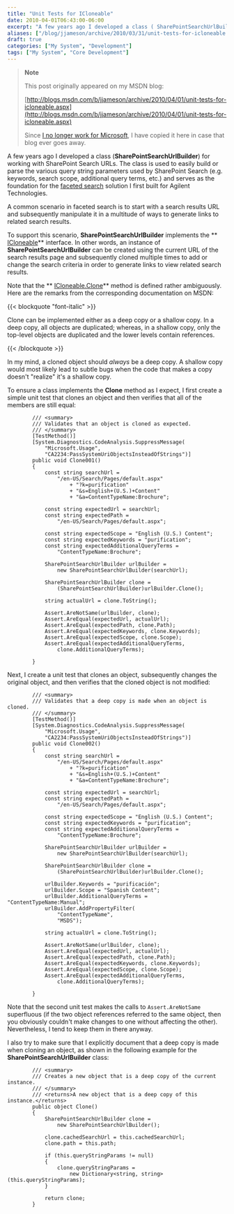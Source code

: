 ```yaml
---
title: "Unit Tests for ICloneable"
date: 2010-04-01T06:43:00-06:00
excerpt: "A few years ago I developed a class ( SharePointSearchUrlBuilder ) for working with SharePoint Search URLs. The class is used to easily build or parse the various query string parameters used by SharePoint Search (e.g. keywords, search scope, additional..."
aliases: ["/blog/jjameson/archive/2010/03/31/unit-tests-for-icloneable.aspx", "/blog/jjameson/archive/2010/04/01/unit-tests-for-icloneable.aspx"]
draft: true
categories: ["My System", "Development"]
tags: ["My System", "Core Development"]
---
```


> **Note**
>
> This post originally appeared on my MSDN blog:
>
> [http://blogs.msdn.com/b/jjameson/archive/2010/04/01/unit-tests-for-icloneable.aspx](http://blogs.msdn.com/b/jjameson/archive/2010/04/01/unit-tests-for-icloneable.aspx)
>
> Since
> [I no longer work for Microsoft](/blog/jjameson/2011/09/02/last-day-with-microsoft),
> I have copied it here in case that blog ever goes away.

A few years ago I developed a class (**SharePointSearchUrlBuilder**) for working
with SharePoint Search URLs. The class is used to easily build or parse the
various query string parameters used by SharePoint Search (e.g. keywords, search
scope, additional query terms, etc.) and serves as the foundation for the
[faceted search](/blog/jjameson/2009/09/18/faceted-search-in-moss-2007-and-the-mssdocprops-issue)
solution I first built for Agilent Technologies.

A common scenario in faceted search is to start with a search results URL and
subsequently manipulate it in a multitude of ways to generate links to related
search results.

To support this scenario, **SharePointSearchUrlBuilder** implements the **
[ICloneable](http://msdn.microsoft.com/en-us/library/system.icloneable.aspx)**
interface. In other words, an instance of **SharePointSearchUrlBuilder** can be
created using the current URL of the search results page and subsequently cloned
multiple times to add or change the search criteria in order to generate links
to view related search results.

Note that the **
[ICloneable.Clone](http://msdn.microsoft.com/en-us/library/system.icloneable.clone.aspx)**
method is defined rather ambiguously. Here are the remarks from the
corresponding documentation on MSDN:

{{< blockquote "font-italic" >}}

Clone can be implemented either as a deep copy or a shallow copy. In a deep
copy, all objects are duplicated; whereas, in a shallow copy, only the top-level
objects are duplicated and the lower levels contain references.

{{< /blockquote >}}

In my mind, a cloned object should *always* be a deep copy. A shallow copy would
most likely lead to subtle bugs when the code that makes a copy doesn't
"realize" it's a shallow copy.

To ensure a class implements the **Clone** method as I expect, I first create a
simple unit test that clones an object and then verifies that all of the members
are still equal:

```
        /// <summary>
        /// Validates that an object is cloned as expected.
        /// </summary>
        [TestMethod()]
        [System.Diagnostics.CodeAnalysis.SuppressMessage(
            "Microsoft.Usage",
            "CA2234:PassSystemUriObjectsInsteadOfStrings")]
        public void Clone001()
        {
            const string searchUrl =
                "/en-US/Search/Pages/default.aspx"
                    + "?k=purification"
                    + "&s=English+(U.S.)+Content"
                    + "&a=ContentTypeName:Brochure";

            const string expectedUrl = searchUrl;
            const string expectedPath =
                "/en-US/Search/Pages/default.aspx";

            const string expectedScope = "English (U.S.) Content";
            const string expectedKeywords = "purification";
            const string expectedAdditionalQueryTerms =
                "ContentTypeName:Brochure";

            SharePointSearchUrlBuilder urlBuilder =
                new SharePointSearchUrlBuilder(searchUrl);

            SharePointSearchUrlBuilder clone =
                (SharePointSearchUrlBuilder)urlBuilder.Clone();

            string actualUrl = clone.ToString();

            Assert.AreNotSame(urlBuilder, clone);
            Assert.AreEqual(expectedUrl, actualUrl);
            Assert.AreEqual(expectedPath, clone.Path);
            Assert.AreEqual(expectedKeywords, clone.Keywords);
            Assert.AreEqual(expectedScope, clone.Scope);
            Assert.AreEqual(expectedAdditionalQueryTerms,
                clone.AdditionalQueryTerms);

        }
```

Next, I create a unit test that clones an object, subsequently changes the
original object, and then verifies that the cloned object is not modified:

```
        /// <summary>
        /// Validates that a deep copy is made when an object is cloned.
        /// </summary>
        [TestMethod()]
        [System.Diagnostics.CodeAnalysis.SuppressMessage(
            "Microsoft.Usage",
            "CA2234:PassSystemUriObjectsInsteadOfStrings")]
        public void Clone002()
        {
            const string searchUrl =
                "/en-US/Search/Pages/default.aspx"
                    + "?k=purification"
                    + "&s=English+(U.S.)+Content"
                    + "&a=ContentTypeName:Brochure";

            const string expectedUrl = searchUrl;
            const string expectedPath =
                "/en-US/Search/Pages/default.aspx";

            const string expectedScope = "English (U.S.) Content";
            const string expectedKeywords = "purification";
            const string expectedAdditionalQueryTerms =
                "ContentTypeName:Brochure";

            SharePointSearchUrlBuilder urlBuilder =
                new SharePointSearchUrlBuilder(searchUrl);

            SharePointSearchUrlBuilder clone =
                (SharePointSearchUrlBuilder)urlBuilder.Clone();

            urlBuilder.Keywords = "purificación";
            urlBuilder.Scope = "Spanish Content";
            urlBuilder.AdditionalQueryTerms = "ContentTypeName:Manual";
            urlBuilder.AddPropertyFilter(
                "ContentTypeName",
                "MSDS");

            string actualUrl = clone.ToString();

            Assert.AreNotSame(urlBuilder, clone);
            Assert.AreEqual(expectedUrl, actualUrl);
            Assert.AreEqual(expectedPath, clone.Path);
            Assert.AreEqual(expectedKeywords, clone.Keywords);
            Assert.AreEqual(expectedScope, clone.Scope);
            Assert.AreEqual(expectedAdditionalQueryTerms,
                clone.AdditionalQueryTerms);

        }
```

Note that the second unit test makes the calls to `Assert.AreNotSame`
superfluous (if the two object references referred to the same object, then you
obviously couldn't make changes to one without affecting the other).
Nevertheless, I tend to keep them in there anyway.

I also try to make sure that I explicitly document that a deep copy is made when
cloning an object, as shown in the following example for the
**SharePointSearchUrlBuilder** class:

```
        /// <summary>
        /// Creates a new object that is a deep copy of the current instance.
        /// </summary>
        /// <returns>A new object that is a deep copy of this instance.</returns>
        public object Clone()
        {
            SharePointSearchUrlBuilder clone =
                new SharePointSearchUrlBuilder();

            clone.cachedSearchUrl = this.cachedSearchUrl;
            clone.path = this.path;

            if (this.queryStringParams != null)
            {
                clone.queryStringParams =
                    new Dictionary<string, string>(this.queryStringParams);
            }

            return clone;
        }
```

